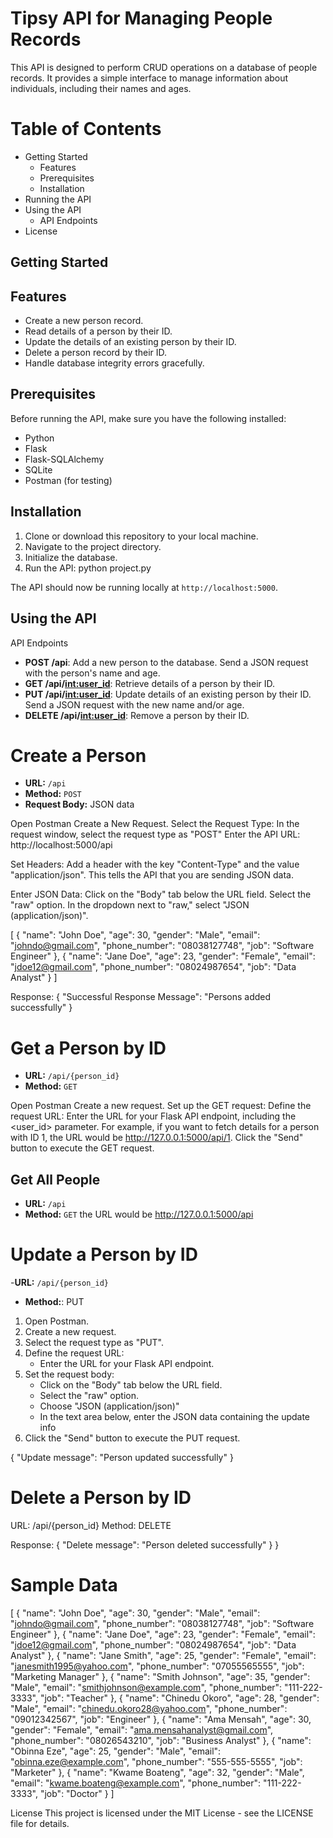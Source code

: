 # Tipsy API for Managing People Records
This API is designed to perform CRUD operations on a database of people records.
It provides a simple interface to manage information about individuals, including their names and ages.

# Table of Contents

- Getting Started
  - Features
  - Prerequisites
  - Installation
- Running the API 
- Using the API
  - API Endpoints
- License


## Getting Started
## Features
- Create a new person record.
- Read details of a person by their ID.
- Update the details of an existing person by their ID.
- Delete a person record by their ID.
- Handle database integrity errors gracefully.

## Prerequisites
Before running the API, make sure you have the following installed:
- Python
- Flask
- Flask-SQLAlchemy
- SQLite 
- Postman (for testing)

## Installation
1. Clone or download this repository to your local machine.
2. Navigate to the project directory.
3. Initialize the database.
4. Run the API:
python project.py

The API should now be running locally at `http://localhost:5000`.

## Using the API
API Endpoints

- **POST /api**: Add a new person to the database. Send a JSON request with the person's name and age.
- **GET /api/<int:user_id>**: Retrieve details of a person by their ID.
- **PUT /api/<int:user_id>**: Update details of an existing person by their ID. Send a JSON request with the new name and/or age.
- **DELETE /api/<int:user_id>**: Remove a person by their ID.



# Create a Person

- **URL:** `/api`
- **Method:** `POST`
- **Request Body:** JSON data

Open Postman
Create a New Request.
Select the Request Type:
In the request window, select the request type as "POST" 
Enter the API URL:
	http://localhost:5000/api

Set Headers:
Add a header with the key "Content-Type" and the value "application/json". 
This tells the API that you are sending JSON data.

Enter JSON Data:
Click on the "Body" tab below the URL field.
Select the "raw" option.
In the dropdown next to "raw," select "JSON (application/json)".
  
  [
    {
      "name": "John Doe",
      "age": 30,
      "gender": "Male",
      "email": "johndo@gmail.com",
      "phone_number": "08038127748",
      "job": "Software Engineer"
    },
    {
      "name": "Jane Doe",
      "age": 23,
      "gender": "Female",
      "email": "jdoe12@gmail.com",
      "phone_number": "08024987654",
      "job": "Data Analyst"
    }
  ]

Response:
{
  "Successful Response Message": "Persons added successfully"
}

# Get a Person by ID

- **URL:** `/api/{person_id}`
- **Method:** `GET`

Open Postman
Create a new request.
Set up the GET request:
Define the request URL:
Enter the URL for your Flask API endpoint, including the <user_id> parameter.
For example, if you want to fetch details for a person with ID 1, the URL would be http://127.0.0.1:5000/api/1.
Click the "Send" button to execute the GET request.

## Get All People

- **URL:** `/api`
- **Method:** `GET`
 the URL would be http://127.0.0.1:5000/api


# Update a Person by ID

-**URL:** `/api/{person_id}`
- **Method:**: PUT

1. Open Postman.
2. Create a new request.
3. Select the request type as "PUT".
4. Define the request URL:
   - Enter the URL for your Flask API endpoint.
5. Set the request body:
   - Click on the "Body" tab below the URL field.
   - Select the "raw" option.
   - Choose "JSON (application/json)" 
   - In the text area below, enter the JSON data containing the update info
6. Click the "Send" button to execute the PUT request.

{
  "Update message": "Person updated successfully"
}

# Delete a Person by ID
URL: /api/{person_id}
Method: DELETE


Response:
{
  "Delete message": "Person deleted successfully"
}
}

# Sample Data
[
  {
    "name": "John Doe",
    "age": 30,
    "gender": "Male",
    "email": "johndo@gmail.com",
    "phone_number": "08038127748",
    "job": "Software Engineer"
  },
  {
    "name": "Jane Doe",
    "age": 23,
    "gender": "Female",
    "email": "jdoe12@gmail.com",
    "phone_number": "08024987654",
    "job": "Data Analyst"
  },
  {
    "name": "Jane Smith",
    "age": 25,
    "gender": "Female",
    "email": "janesmith1995@yahoo.com",
    "phone_number": "07055565555",
    "job": "Marketing Manager"
  },
  {
    "name": "Smith Johnson",
    "age": 35,
    "gender": "Male",
    "email": "smithjohnson@example.com",
    "phone_number": "111-222-3333",
    "job": "Teacher"
  },
  {
    "name": "Chinedu Okoro",
    "age": 28,
    "gender": "Male",
    "email": "chinedu.okoro28@yahoo.com",
    "phone_number": "09012342567",
    "job": "Engineer"
  },
  {
    "name": "Ama Mensah",
    "age": 30,
    "gender": "Female",
    "email": "ama.mensahanalyst@gmail.com",
    "phone_number": "08026543210",
    "job": "Business Analyst"
  },
  {
    "name": "Obinna Eze",
    "age": 25,
    "gender": "Male",
    "email": "obinna.eze@example.com",
    "phone_number": "555-555-5555",
    "job": "Marketer"
  },
  {
    "name": "Kwame Boateng",
    "age": 32,
    "gender": "Male",
    "email": "kwame.boateng@example.com",
    "phone_number": "111-222-3333",
    "job": "Doctor"
  }
]

License
This project is licensed under the MIT License - see the LICENSE file for details.
